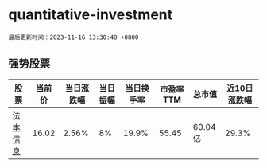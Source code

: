 # quantitative-investment

`最后更新时间：2023-11-16 13:30:48 +0800`

## 强势股票

|股票|当前价|当日涨跌幅|当日振幅|当日换手率|市盈率TTM|总市值|近10日涨跌幅|
|----|----|----|----|----|----|----|----|
|[法本信息](https://xueqiu.com/S/SZ300925)|16.02|2.56%|8%|19.9%|55.45|60.04亿|29.3%|
